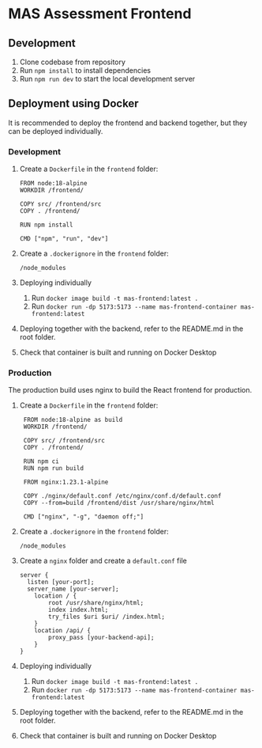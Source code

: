 # MAS Assessment Frontend

## Development

1. Clone codebase from repository
1. Run `npm install` to install dependencies
1. Run `npm run dev` to start the local development server

## Deployment using Docker

It is recommended to deploy the frontend and backend together, but they can be deployed individually.

### Development

1. Create a `Dockerfile` in the `frontend` folder:

   ```
   FROM node:18-alpine
   WORKDIR /frontend/

   COPY src/ /frontend/src
   COPY . /frontend/

   RUN npm install

   CMD ["npm", "run", "dev"]
   ```

1. Create a `.dockerignore` in the `frontend` folder:

   ```
   /node_modules
   ```

1. Deploying individually
   1. Run `docker image build -t mas-frontend:latest .`
   1. Run `docker run -dp 5173:5173 --name mas-frontend-container mas-frontend:latest`
1. Deploying together with the backend, refer to the README.md in the root folder.
1. Check that container is built and running on Docker Desktop

### Production

The production build uses nginx to build the React frontend for production.

1. Create a `Dockerfile` in the `frontend` folder:

   ```
    FROM node:18-alpine as build
    WORKDIR /frontend/

    COPY src/ /frontend/src
    COPY . /frontend/

    RUN npm ci
    RUN npm run build

    FROM nginx:1.23.1-alpine

    COPY ./nginx/default.conf /etc/nginx/conf.d/default.conf
    COPY --from=build /frontend/dist /usr/share/nginx/html

    CMD ["nginx", "-g", "daemon off;"]
   ```

1. Create a `.dockerignore` in the `frontend` folder:

   ```
   /node_modules
   ```

1. Create a `nginx` folder and create a `default.conf` file

   ```
   server {
     listen [your-port];
     server_name [your-server];
       location / {
           root /usr/share/nginx/html;
           index index.html;
           try_files $uri $uri/ /index.html;
       }
       location /api/ {
           proxy_pass [your-backend-api];
       }
   }
   ```

1. Deploying individually
   1. Run `docker image build -t mas-frontend:latest .`
   1. Run `docker run -dp 5173:5173 --name mas-frontend-container mas-frontend:latest`
1. Deploying together with the backend, refer to the README.md in the root folder.
1. Check that container is built and running on Docker Desktop
